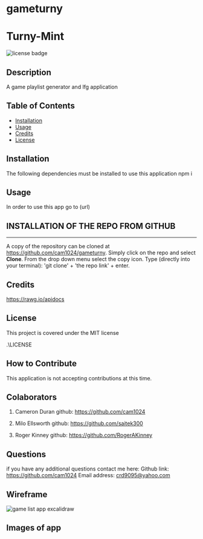 # gameturny
# Turny-Mint
  ![license badge](https://img.shields.io/badge/license-MIT-blue.svg)
## Description
  A game playlist generator and lfg application

## Table of Contents

- [Installation](#installation)
- [Usage](#usage)
- [Credits](#credits)
- [License](#license)

## Installation

  The following dependencies must be installed to use this application 
  npm i

## Usage
  In order to use this app go to 
  (url)

## INSTALLATION OF THE REPO FROM GITHUB
  ***
  A copy of the repository can be cloned at https://github.com/cam1024/gameturny. Simply click on the repo and select **Clone**. From the drop down menu select the copy icon. Type (directly into your terminal):
  'git clone' + 'the repo link' + enter.

## Credits
https://rawg.io/apidocs

## License
  This project is covered under the MIT license

.\LICENSE

## How to Contribute
This application is not accepting contributions at this time.
## Colaborators
 1. Cameron Duran github: https://github.com/cam1024 

 2. Milo Ellsworth github: https://github.com/saitek300
 3. Roger Kinney github: https://github.com/RogerAKinney
## Questions
  if you have any additional questions contact me here:
  Github link:
  https://github.com/cam1024
  Email address:
  crd9095@yahoo.com
## Wireframe 
![game list app excalidraw](https://user-images.githubusercontent.com/109124708/221761472-45f073c1-8a8b-45cb-9fc8-1b181a23e11d.png)

## Images of app

